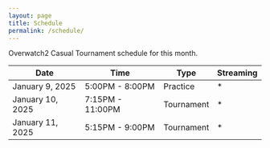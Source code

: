 ```yaml
---
layout: page
title: Schedule
permalink: /schedule/
---
```


Overwatch2 Casual Tournament schedule for this month.

| Date    | Time | Type | Streaming |
| -------- | ------- |  -------- | ------- |
| January 9, 2025  | 5:00PM - 8:00PM    | Practice | * |
| January 10, 2025  | 7:15PM - 11:00PM    | Tournament | * |
| January 11, 2025 | 5:15PM - 9:00PM     | Tournament | * |
